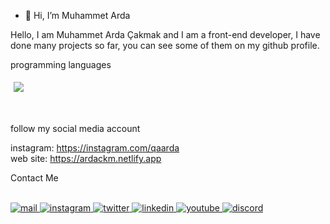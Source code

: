 - 👋 Hi, I’m Muhammet Arda

Hello, I am Muhammet Arda Çakmak and I am a front-end developer, I have done many projects so far, you can see some of them on my github profile.

programming languages <br>

<p aling="left" style="padding: 5px">
  <img src="https://skillicons.dev/icons?i=html,css,js,bootstrap,django,docker,py">
</p>

<br>

follow my social media account

instagram: https://instagram.com/qaarda <br>
web site: https://ardackm.netlify.app

Contact Me

<br>

<a href="mailto: mardacakmak07@gmail.com" target="_blank">
  <img src="https://skillicons.dev/icons?i=gmail" alt="mail">
</a>


<a href="https://instagram.com/qaarda" target="_blank">
  <img src="https://skillicons.dev/icons?i=instagram" alt="instagram">
</a>

<a href="https://twitter.com/ardackm" target="_blank">
    <img src="https://skillicons.dev/icons?i=twitter" alt="twitter"> 
</a>

<a href="https://www.linkedin.com/in/ardackm/" target="_blank">
    <img src="https://skillicons.dev/icons?i=linkedin" alt="linkedin"> 
</a>

<a href="https://youtube.com/@ardackm" target="_blank">
  <img src="https://skillicons.dev/icons?i=youtube" alt="youtube">
</a>
  
<a href="https://discord.com/users/791635948609339422" target="_blank">
  <img src="https://skillicons.dev/icons?i=discord" alt="discord">
</a>

